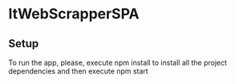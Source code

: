 # ItWebScrapperSPA

## Setup
To run the app, please, execute npm install to install all the project dependencies and then execute npm start


